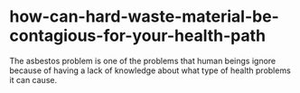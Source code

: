 # how-can-hard-waste-material-be-contagious-for-your-health-path
The asbestos problem is one of the problems that human beings ignore because of having a lack of knowledge about what type of health problems it can cause. 
